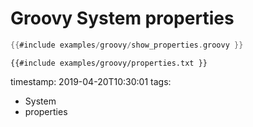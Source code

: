 # Groovy System properties


```groovy
{{#include examples/groovy/show_properties.groovy }}
```


```
{{#include examples/groovy/properties.txt }}
```

timestamp: 2019-04-20T10:30:01
tags:
  - System
  - properties


